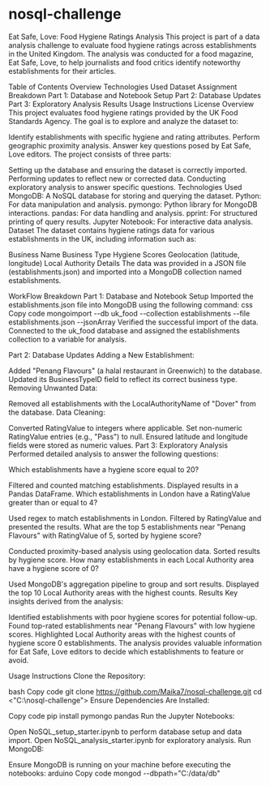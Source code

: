# nosql-challenge
Eat Safe, Love: Food Hygiene Ratings Analysis
This project is part of a data analysis challenge to evaluate food hygiene ratings across establishments in the United Kingdom. The analysis was conducted for a food magazine, Eat Safe, Love, to help journalists and food critics identify noteworthy establishments for their articles.

Table of Contents
Overview
Technologies Used
Dataset
Assignment Breakdown
Part 1: Database and Notebook Setup
Part 2: Database Updates
Part 3: Exploratory Analysis
Results
Usage Instructions
License
Overview
This project evaluates food hygiene ratings provided by the UK Food Standards Agency. The goal is to explore and analyze the dataset to:

Identify establishments with specific hygiene and rating attributes.
Perform geographic proximity analysis.
Answer key questions posed by Eat Safe, Love editors.
The project consists of three parts:

Setting up the database and ensuring the dataset is correctly imported.
Performing updates to reflect new or corrected data.
Conducting exploratory analysis to answer specific questions.
Technologies Used
MongoDB: A NoSQL database for storing and querying the dataset.
Python: For data manipulation and analysis.
pymongo: Python library for MongoDB interactions.
pandas: For data handling and analysis.
pprint: For structured printing of query results.
Jupyter Notebook: For interactive data analysis.
Dataset
The dataset contains hygiene ratings data for various establishments in the UK, including information such as:

Business Name
Business Type
Hygiene Scores
Geolocation (latitude, longitude)
Local Authority Details
The data was provided in a JSON file (establishments.json) and imported into a MongoDB collection named establishments.

WorkFlow Breakdown
Part 1: Database and Notebook Setup
Imported the establishments.json file into MongoDB using the following command:
css
Copy code
mongoimport --db uk_food --collection establishments --file establishments.json --jsonArray
Verified the successful import of the data.
Connected to the uk_food database and assigned the establishments collection to a variable for analysis.

Part 2: Database Updates
Adding a New Establishment:

Added "Penang Flavours" (a halal restaurant in Greenwich) to the database.
Updated its BusinessTypeID field to reflect its correct business type.
Removing Unwanted Data:

Removed all establishments with the LocalAuthorityName of "Dover" from the database.
Data Cleaning:

Converted RatingValue to integers where applicable.
Set non-numeric RatingValue entries (e.g., "Pass") to null.
Ensured latitude and longitude fields were stored as numeric values.
Part 3: Exploratory Analysis
Performed detailed analysis to answer the following questions:

Which establishments have a hygiene score equal to 20?

Filtered and counted matching establishments.
Displayed results in a Pandas DataFrame.
Which establishments in London have a RatingValue greater than or equal to 4?

Used regex to match establishments in London.
Filtered by RatingValue and presented the results.
What are the top 5 establishments near "Penang Flavours" with RatingValue of 5, sorted by hygiene score?

Conducted proximity-based analysis using geolocation data.
Sorted results by hygiene score.
How many establishments in each Local Authority area have a hygiene score of 0?

Used MongoDB's aggregation pipeline to group and sort results.
Displayed the top 10 Local Authority areas with the highest counts.
Results
Key insights derived from the analysis:

Identified establishments with poor hygiene scores for potential follow-up.
Found top-rated establishments near "Penang Flavours" with low hygiene scores.
Highlighted Local Authority areas with the highest counts of hygiene score 0 establishments.
The analysis provides valuable information for Eat Safe, Love editors to decide which establishments to feature or avoid.

Usage Instructions
Clone the Repository:

bash
Copy code
git clone <https://github.com/Maika7/nosql-challenge.git>
cd <"C:\nosql-challenge">
Ensure Dependencies Are Installed:

Copy code
pip install pymongo pandas
Run the Jupyter Notebooks:

Open NoSQL_setup_starter.ipynb to perform database setup and data import.
Open NoSQL_analysis_starter.ipynb for exploratory analysis.
Run MongoDB:

Ensure MongoDB is running on your machine before executing the notebooks:
arduino
Copy code
mongod --dbpath="C:/data/db"
